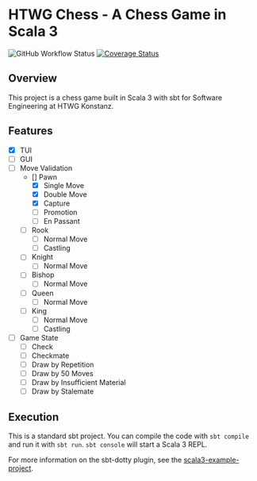 # HTWG Chess - A Chess Game in Scala 3

![GitHub Workflow Status](https://img.shields.io/github/actions/workflow/status/gommzystudio/htwg-chess/test)
[![Coverage Status](https://coveralls.io/repos/github/gommzystudio/htwg-chess/badge.svg?branch=master)](https://coveralls.io/github/gommzystudio/htwg-chess?branch=master)

## Overview

This project is a chess game built in Scala 3 with sbt for Software Engineering at HTWG Konstanz.

## Features

- [x] TUI
- [ ] GUI
- [ ] Move Validation
  - [] Pawn
    - [x] Single Move
    - [x] Double Move
    - [x] Capture
    - [ ] Promotion
    - [ ] En Passant
  - [ ] Rook
    - [ ] Normal Move
    - [ ] Castling
  - [ ] Knight
    - [ ] Normal Move
  - [ ] Bishop
    - [ ] Normal Move
  - [ ] Queen
    - [ ] Normal Move
  - [ ] King
    - [ ] Normal Move
    - [ ] Castling
- [ ] Game State
  - [ ] Check
  - [ ] Checkmate
  - [ ] Draw by Repetition
  - [ ] Draw by 50 Moves
  - [ ] Draw by Insufficient Material
  - [ ] Draw by Stalemate

## Execution

This is a standard sbt project. You can compile the code with `sbt compile` and run it with `sbt run`. `sbt console` will start a Scala 3 REPL.

For more information on the sbt-dotty plugin, see the [scala3-example-project](https://github.com/scala/scala3-example-project/blob/main/README.md).
